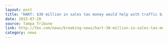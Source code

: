 ```yaml
---
layout: post
title: "HART: $30 million in sales tax money would help with traffic big-time"
date: 2015-07-20
source: Tampa Tribune
link: http://tbo.com/news/breaking-news/hart-30-million-in-sales-tax-money-would-make-huge-difference-for-transit-20150720/
category: news
---
```



